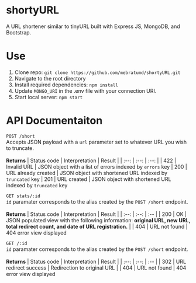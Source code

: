 # shortyURL

A URL shortener similar to tinyURL built with Express JS, MongoDB, and Bootstrap.

# Use

<ol>
  <li>Clone repo: <code>git clone https://github.com/mebratumd/shortyURL.git</code></li>
  <li>Navigate to the root directory</li>
  <li>Install required dependencies: <code>npm install</code></li>
  <li>Update <code>MONGO_URI</code> in the .env file with your connection URI.</li>
  <li>Start local server: <code>npm start</code></li>
</ol>

# API Documentaiton

<code>POST /short</code><br>
Accepts JSON payload with a <code>url</code> parameter set to whatever URL you wish to truncate.<br><br>
<b>Returns</b>
| Status code | Interpretation | Result |
| :--: | :--: | :--: |
| 422 | Invalid URL | JSON object with a list of errors indexed by <code>errors</code> key
| 200 | URL already created | JSON object with shortened URL indexed by <code>truncated</code> key
| 201 | URL created | JSON object with shortened URL indexed by <code>truncated</code> key

<code>GET stats/:id </code><br>
<code>id</code> paramater corresponds to the alias created by the <code>POST /short</code> endpoint.<br><br>
<b>Returns</b>
| Status code | Interpretation | Result |
| :--: | :--: | :-- |
| 200 | OK |  JSON populated view with the following information: <b>original URL, new URL, total redirect count, and date of URL registration.</b> |
| 404 | URL not found | 404 error view displayed

<code>GET /:id</code><br>
<code>id</code> paramater corresponds to the alias created by the <code>POST /short</code> endpoint.<br><br>
<b>Returns</b>
| Status code | Interpretation | Result |
| :--: | :--: | :-- |
| 302 | URL redirect success |  Redirection to original URL |
| 404 | URL not found | 404 error view displayed
